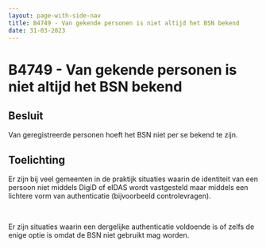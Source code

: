 ```yaml
---
layout: page-with-side-nav
title: B4749 - Van gekende personen is niet altijd het BSN bekend
date: 31-03-2023
---
```


# B4749 - Van gekende personen is niet altijd het BSN bekend

## Besluit

Van geregistreerde personen hoeft het BSN niet per se bekend te zijn.

## Toelichting

Er zijn bij veel gemeenten in de praktijk situaties waarin de identiteit van een persoon niet middels DigiD of eIDAS wordt vastgesteld maar middels een lichtere vorm van authenticatie (bijvoorbeeld controlevragen).

<br>

Er zijn situaties waarin een dergelijke authenticatie voldoende is of zelfs de enige optie is omdat de BSN niet gebruikt mag worden.
